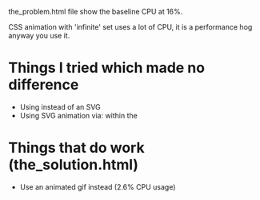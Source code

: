 the_problem.html file show the baseline CPU at 16%.

CSS animation with 'infinite' set uses a lot of CPU, it is a performance hog anyway you use it.

# Things I tried which made no difference

- Using <canvas> instead of an SVG
- Using SVG animation via: <animate> within the <circle>

# Things that do work (the_solution.html)

- Use an animated gif instead (2.6% CPU usage)
